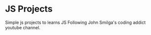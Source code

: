 # JS Projects
Simple js projects to learns JS
Following John Smilga's coding addict youtube channel.
